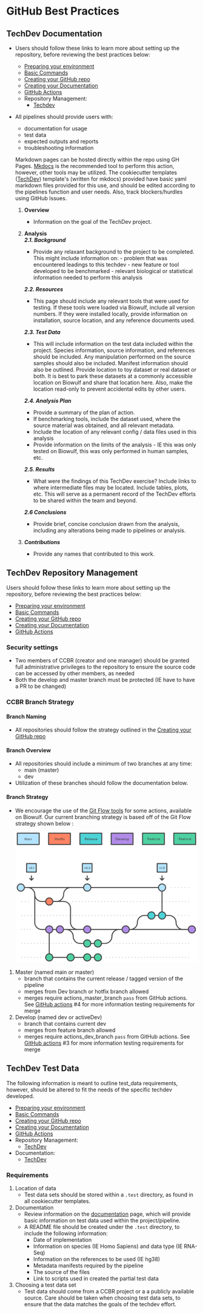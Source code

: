 # GitHub Best Practices

## TechDev Documentation

- Users should follow these links to learn more about setting up the repository, before reviewing the best practices below:
    - [Preparing your environment](https://ccbr.github.io/HowTos/GitHub/howto_setup/)
    - [Basic Commands](https://ccbr.github.io/HowTos/GitHub/howto_functions/)
    - [Creating your GitHub repo](https://ccbr.github.io/HowTos/GitHub/howto_setup/)
    - [Creating your Documentation](https://ccbr.github.io/HowTos/GitHub/setup_docs)
    - [GitHub Actions](https://ccbr.github.io/HowTos/GitHub/sop_actions/)
    - Repository Management:
        - [Techdev](https://ccbr.github.io/HowTos/GitHub/sop_repo_techdev/)
- All pipelines should provide users with:
    -  documentation for usage
    -  test data 
    -  expected outputs and reports  
    -  troubleshooting information 
   
    Markdown pages can be hosted directly within the repo using GH Pages. [Mkdocs](https://www.mkdocs.org/) is the recommended tool to perform this action, however, other tools may be utilized. The cookiecutter templates ([TechDev](https://github.com/CCBR/CCBR_CCBRTechDevCookieCutter)) template's (written for mkdocs) provided have basic yaml markdown files provided for this use, and should be edited according to the pipelines function and user needs. Also, track blockers/hurdles using GitHub Issues.

    1. **Overview**
        - Information on the goal of the TechDev project.
    2. **Analysis**            
        ***2.1. Background***
        - Provide any relaxant background to the project to be completed. This might include information on: - problem that was encountered leadings to this techdev - new feature or tool developed to be benchmarked - relevant biological or statistical information needed to perform this analysis
        
        ***2.2. Resources***
        - This page should include any relevant tools that were used for testing. If these tools were loaded via Biowulf, include all version numbers. If they were installed locally, provide information on installation, source location, and any reference documents used. 
            
        ***2.3. Test Data***
        - This will include information on the test data included within the project. Species information, source information, and references should be included. Any manipulation performed on the source samples should also be included. Manifest information should also be outlined. Provide location to toy dataset or real dataset or both. It is best to park these datasets at a commonly accessible location on Biowulf and share that location here. Also, make the location read-only to prevent accidental edits by other users.
            
        ***2.4. Analysis Plan***
        - Provide a summary of the plan of action.
        - If benchmarking tools, include the dataset used, where the source material was obtained, and all relevant metadata.
        - Include the location of any relevant config / data files used in this analysis
        - Provide information on the limits of the analysis - IE this was only tested on Biowulf, this was only performed in human samples, etc.

        ***2.5. Results***
        - What were the findings of this TechDev exercise? Include links to where intermediate files may be located.  Include tables, plots, etc. This will serve as a permanent record of the TechDev efforts to be shared within the team and beyond.
            
        ***2.6 Conclusions***
        - Provide brief, concise conclusion drawn from the analysis, including any alterations being made to pipelines or analysis.

    3. ***Contributions***
        - Provide any names that contributed to this work.

## TechDev Repository Management

Users should follow these links to learn more about setting up the repository, before reviewing the best practices below:
- [Preparing your environment](https://ccbr.github.io/HowTos/GitHub/howto_setup/)
- [Basic Commands](https://ccbr.github.io/HowTos/GitHub/howto_functions/)
- [Creating your GitHub repo](https://ccbr.github.io/HowTos/GitHub/howto_setup/)
- [Creating your Documentation](https://ccbr.github.io/HowTos/GitHub/setup_docs)
- [GitHub Actions](https://ccbr.github.io/HowTos/GitHub/sop_actions/)

### Security settings

- Two members of CCBR (creator and one manager) should be granted full administrative privileges to the repository to ensure the source code can be accessed by other members, as needed
- Both the develop and master branch must be protected (IE have to have a PR to be changed) 

### CCBR Branch Strategy

#### Branch Naming
- All repositories should follow the strategy outlined in the [Creating your GitHub repo](https://ccbr.github.io/HowTos/GitHub/basic_repo/)

#### Branch Overview

- All repositories should include a minimum of two branches at any time: 
    - main (master) 
    - dev
- Utilization of these branches should follow the documentation below.

#### Branch Strategy
- We encourage the use of the [Git Flow tools](https://www.atlassian.com/git/tutorials/comparing-workflows/gitflow-workflow) for some actions, available on Biowulf. Our current branching strategy is based off of the Git Flow strategy shown below :

    ![Image title](https://github.com/CCBR/HowTos/blob/main/img/gitflow_workflow.svg?raw=true)

1.  Master (named main or master)
    - branch that contains the current release / tagged version of the pipeline
    - merges from Dev branch or hotfix branch allowed
    - merges require actions_master_branch `pass` from GitHub actions. See [GitHub actions](https://ccbr.github.io/HowTos/GitHub/sop_actions/) #4 for more information testing requirements for merge
2. Develop (named dev or activeDev)
    - branch that contains current dev
    - merges from feature branch allowed
    - merges require actions_dev_branch `pass` from GitHub actions. See [GitHub actions](https://ccbr.github.io/HowTos/GitHub/sop_actions/) #3 for more information testing requirements for merge

## TechDev Test Data

The following information is meant to outline test_data requirements, however, should be altered to fit the needs of the specific techdev developed.
    
- [Preparing your environment](https://ccbr.github.io/HowTos/GitHub/howto_setup/)
- [Basic Commands](https://ccbr.github.io/HowTos/GitHub/howto_functions/)
- [Creating your GitHub repo](https://ccbr.github.io/HowTos/GitHub/howto_setup/)
- [Creating your Documentation](https://ccbr.github.io/HowTos/GitHub/setup_docs)
- [GitHub Actions](https://ccbr.github.io/HowTos/GitHub/sop_actions/)
- Repository Management:
    - [TechDev](https://ccbr.github.io/HowTos/GitHub/sop_repo_techdev/)
- Documentation:
    - [TechDev](https://ccbr.github.io/HowTos/GitHub/sop_doc_techdev/)

### Requirements

1. Location of data
    - Test data sets should be stored within a `.test` directory, as found in all cookiecutter templates. 
2. Documentation
    - Review information on the [documentation](https://ccbr.github.io/HowTos/GitHub/sop_docs_techdev/) page, which will provide basic information on test data used within the project/pipeline.
    - A README file should be created under the `.test` directory, to include the following information:
        - Date of implementation
        - Information on species (IE Homo Sapiens) and data type (IE RNA-Seq)
        - Information on the references to be used (IE hg38)
        - Metadata manifests required by the pipeline
        - The source of the files
        - Link to scripts used in created the partial test data
3. Choosing a test data set
    - Test data should come from a CCBR project or a a publicly available source. Care should be taken when choosing test data sets, to ensure that the data matches the goals of the techdev effort.